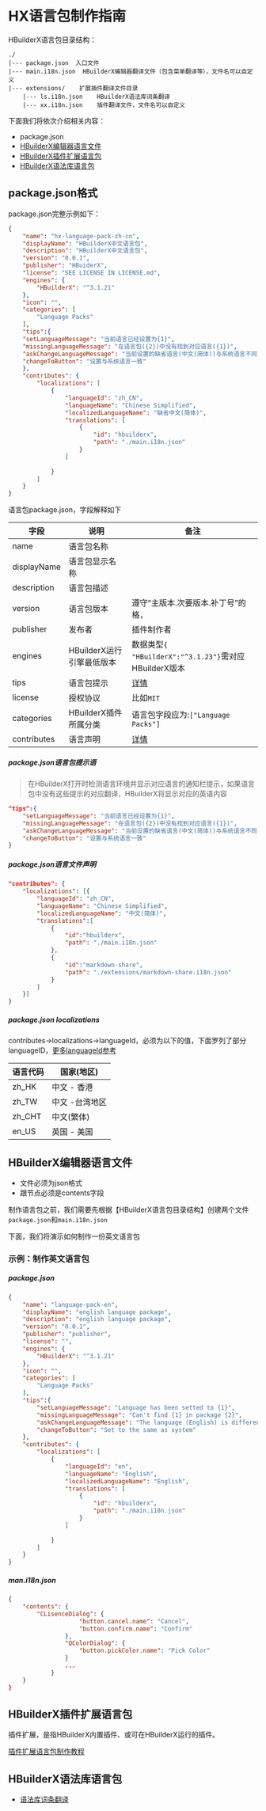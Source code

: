 # HX语言包制作指南

HBuilderX语言包目录结构：

```
./
|--- package.json  入口文件
|--- main.i18n.json  HBuilderX编辑器翻译文件（包含菜单翻译等），文件名可以自定义
|--- extensions/	扩展插件翻译文件目录    
    |--- ls.i18n.json    HBuilderX语法库词条翻译
    |--- xx.i18n.json    插件翻译文件，文件名可以自定义
```

下面我们将依次介绍相关内容：

- package.json
- [HBuilderX编辑器语言文件](#HBuilderX编辑器语言文件)
- [HBuilderX插件扩展语言包](#HBuilderX插件扩展语言包)
- [HBuilderX语法库语言包](#HBuilderX语法库语言包)

## package.json格式

package.json完整示例如下：

```JSON
{
    "name": "hx-language-pack-zh-cn",
    "displayName": "HBuilderX中文语言包",
    "description": "HBuilderX中文语言包",
    "version": "0.0.1",
    "publisher": "HBuiderX",	
    "license": "SEE LICENSE IN LICENSE.md",	
    "engines": {
        "HBuilderX": "^3.1.21"
    },
    "icon": "",
    "categories": [
        "Language Packs"
    ],
    "tips":{
    "setLanguageMessage": "当前语言已经设置为{1}",
    "missingLanguageMessage": "在语言包({2})中没有找到对应语言({1})",
    "askChangeLanguageMessage": "当前设置的缺省语言(中文(简体))与系统语言不同({1})",
    "changeToButton": "设置与系统语言一致"
    },
    "contributes": {
        "localizations": [
            {
                "languageId": "zh_CN",
                "languageName": "Chinese Simplified",
                "localizedLanguageName": "缺省中文(简体)",
                "translations": [
                    {
                        "id": "hbuilderx",
                        "path": "./main.i18n.json"
                    }
                ]
                
            }
        ]
    }
}
```

语言包package.json，字段解释如下

|字段	|说明	|备注	|
|--	|--	|--	|
|	name|语言包名称	|	|
|	displayName|语言包显示名称	|	|
|	description|	语言包描述|	|
|	version|语言包版本	|遵守“主版本.次要版本.补丁号”的格，|
|	publisher|发布者	|插件制作者	|
|	engines|HBuilderX运行引擎最低版本|数据类型`{ "HBuilderX":"^3.1.23"}`需对应HBuilderX版本|
|	tips|	语言包提示|[详情](#package.json语言包提示语)|
|license|授权协议|比如`MIT`|
|categories| HBuilderX插件所属分类|语言包字段应为:`["Language Packs"]` |
|contributes|语言声明| [详情](#package.json语言文件声明)|


##### package.json语言包提示语

> 在HBuilderX打开时检测语言环境并显示对应语言的通知栏提示，如果语言包中没有这些提示的对应翻译，HBuilderX将显示对应的英语内容

```JSON
"tips":{
    "setLanguageMessage": "当前语言已经设置为{1}",
    "missingLanguageMessage": "在语言包({2})中没有找到对应语言({1})",
    "askChangeLanguageMessage": "当前设置的缺省语言(中文(简体))与系统语言不同({1})",
    "changeToButton": "设置与系统语言一致"
}
```


##### package.json语言文件声明

```JSON
"contributes": {
    "localizations": [{
        "languageId": "zh_CN",
        "languageName": "Chinese Simplified",
        "localizedLanguageName": "中文(简体)",
        "translations":[
            {
                "id":"hbuilderx",
                "path": "./main.i18n.json"
            },
            {
                "id":"markdown-share",
                "path": "./extensions/markdown-share.i18n.json"
            }
        ]
    }]
}        
```

##### package.json localizations

contributes->localizations->languageId，必须为以下的值，下面罗列了部分languageID，[更多languageId参考](docs/localizations.md)

|语言代码	|国家(地区)						|
|--			|--								|
|zh_HK		|中文 - 香港				|
|zh_TW		|中文 -台湾地区						|
|zh_CHT		|中文(繁体)					|
|en_US		|英国 - 美国					|



## HBuilderX编辑器语言文件

- 文件必须为json格式
- 跟节点必须是contents字段

制作语言包之前，我们需要先根据【HBuilderX语言包目录结构】创建两个文件`package.json`和`main.i18n.json`

下面，我们将演示如何制作一份英文语言包

### 示例：制作英文语言包

##### package.json

```JSON
{
    "name": "language-pack-en",
    "displayName": "english language package",
    "description": "english language package",
    "version": "0.0.1",
    "publisher": "publisher",	
    "license": "",	
    "engines": {
        "HBuilderX": "^3.1.21"
    },
    "icon": "",
    "categories": [
        "Language Packs"
    ],
    "tips":{
        "setLanguageMessage": "Language has been setted to {1}",
        "missingLanguageMessage": "Can't find {1} in package {2}",
        "askChangeLanguageMessage": "The language (English) is different from system({1})",
        "changeToButton": "Set to the same as system"
    },
    "contributes": {
        "localizations": [
            {
                "languageId": "en",
                "languageName": "English",
                "localizedLanguageName": "English",
                "translations": [
                    {
                        "id": "hbuilderx",
                        "path": "./main.i18n.json"
                    }
                ]
                
            }
        ]
    }
}
```

##### man.i18n.json

```JSON
{
    "contents": {
        "CLisenceDialog": {
                    "button.cancel.name": "Cancel",
                    "button.confirm.name": "Confirm"
                },
                "QColorDialog": {
                    "button.pickColor.name": "Pick Color"
                }
                ...
            }
    }
}
```


## HBuilderX插件扩展语言包

插件扩展，是指HBuilderX内置插件、或可在HBuilderX运行的插件。

[插件扩展语言包制作教程](extensions.md)

## HBuilderX语法库语言包

- [语法库词条翻译](语法库翻译词条.md)
